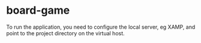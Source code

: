 # board-game
To run the application, you need to configure the local server, eg XAMP, and point to the project directory on the virtual host.
